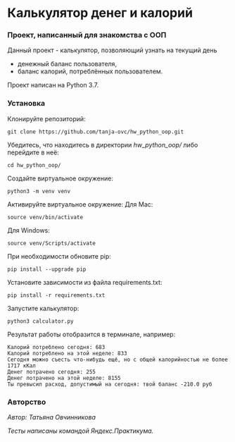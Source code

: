 # Калькулятор денег и калорий

### Проект, написанный для знакомства с ООП

Данный проект - калькулятор, позволяющий узнать на текущий день
- денежный баланс пользователя,
- баланс калорий, потреблённых пользователем.

Проект написан на Python 3.7.


### Установка
Клонируйте репозиторий:

```git clone https://github.com/tanja-ovc/hw_python_oop.git```

Убедитесь, что находитесь в директории _hw_python_oop/_ либо перейдите в неё:

```cd hw_python_oop/```

Cоздайте виртуальное окружение:

```python3 -m venv venv```

Активируйте виртуальное окружение:
Для Mac:
 
```source venv/bin/activate```

Для Windows:

```source venv/Scripts/activate```

При необходимости обновите pip:

```pip install --upgrade pip```

Установите зависимости из файла requirements.txt:

```pip install -r requirements.txt```

Запустите калькулятор:

```python3 calculator.py```


Результат работы отобразится в терминале, например:

```
Калорий потреблено сегодня: 683
Калорий потреблено на этой неделе: 833
Сегодня можно съесть что-нибудь ещё, но с общей калорийностью не более 1717 кКал
Денег потрачено сегодня: 255
Денег потрачено на этой неделе: 8155
Ты превысил расход, допустимый на сегодня: твой баланс -210.0 руб
```


### Авторство
_Автор: Татьяна Овчинникова_

_Тесты написаны командой Яндекс.Практикума._
